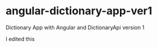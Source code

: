 # angular-dictionary-app-ver1
Dictionary App with Angular and DictionaryApi version 1


I edited this
